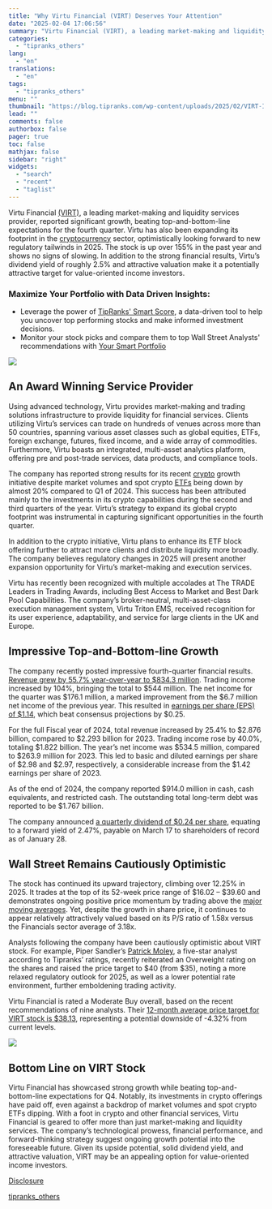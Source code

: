 ```yaml
---
title: "Why Virtu Financial (VIRT) Deserves Your Attention"
date: "2025-02-04 17:06:56"
summary: "Virtu Financial (VIRT), a leading market-making and liquidity services provider, reported significant growth, beating top-and-bottom-line expectations for the fourth quarter. Virtu has also been expanding its footprint in the cryptocurrency sector, optimistically looking forward to new regulatory tailwinds in 2025. The stock is up over 155% in the past year..."
categories:
  - "tipranks_others"
lang:
  - "en"
translations:
  - "en"
tags:
  - "tipranks_others"
menu: ""
thumbnail: "https://blog.tipranks.com/wp-content/uploads/2025/02/VIRT-Image-2-750x406.jpg"
lead: ""
comments: false
authorbox: false
pager: true
toc: false
mathjax: false
sidebar: "right"
widgets:
  - "search"
  - "recent"
  - "taglist"
---
```


Virtu Financial [(VIRT)](https://www.tipranks.com/stocks/virt), a leading market-making and liquidity services provider, reported significant growth, beating top-and-bottom-line expectations for the fourth quarter. Virtu has also been expanding its footprint in the [cryptocurrency](https://www.tipranks.com/cryptocurrency) sector, optimistically looking forward to new regulatory tailwinds in 2025. The stock is up over 155% in the past year and shows no signs of slowing. In addition to the strong financial results, Virtu’s dividend yield of roughly 2.5% and attractive valuation make it a potentially attractive target for value-oriented income investors.

### Maximize Your Portfolio with Data Driven Insights:

* Leverage the power of [TipRanks' Smart Score](https://www.tipranks.com/screener/top-smart-score-stocks), a data-driven tool to help you uncover top performing stocks and make informed investment decisions.
* Monitor your stock picks and compare them to top Wall Street Analysts' recommendations with  [Your Smart Portfolio](https://www.tipranks.com/smart-portfolio/holdings)

[![](https://blog.tipranks.com/wp-content/uploads/2025/02/image-75.png)](https://www.tipranks.com/stocks/virt)

**An Award Winning Service Provider**
-------------------------------------

Using advanced technology, Virtu provides market-making and trading solutions infrastructure to provide liquidity for financial services. Clients utilizing Virtu’s services can trade on hundreds of venues across more than 50 countries, spanning various asset classes such as global equities, ETFs, foreign exchange, futures, fixed income, and a wide array of commodities. Furthermore, Virtu boasts an integrated, multi-asset analytics platform, offering pre and post-trade services, data products, and compliance tools.

The company has reported strong results for its recent [crypto](https://www.tipranks.com/cryptocurrency) growth initiative despite market volumes and spot crypto [ETFs](https://www.tipranks.com/etf) being down by almost 20% compared to Q1 of 2024. This success has been attributed mainly to the investments in its crypto capabilities during the second and third quarters of the year. Virtu’s strategy to expand its global crypto footprint was instrumental in capturing significant opportunities in the fourth quarter.

In addition to the crypto initiative, Virtu plans to enhance its ETF block offering further to attract more clients and distribute liquidity more broadly. The company believes regulatory changes in 2025 will present another expansion opportunity for Virtu’s market-making and execution services.

Virtu has recently been recognized with multiple accolades at The TRADE Leaders in Trading Awards, including Best Access to Market and Best Dark Pool Capabilities. The company’s broker-neutral, multi-asset-class execution management system, Virtu Triton EMS, received recognition for its user experience, adaptability, and service for large clients in the UK and Europe.

**Impressive Top-and-Bottom-line Growth**
-----------------------------------------

The company recently posted impressive fourth-quarter financial results. [Revenue grew by 55.7% year-over-year to $834.3 million](https://www.tipranks.com/stocks/virt/financials). Trading income increased by 104%, bringing the total to $544 million. The net income for the quarter was $176.1 million, a marked improvement from the $6.7 million net income of the previous year. This resulted in [earnings per share (EPS) of $1.14](https://www.tipranks.com/stocks/virt/earnings), which beat consensus projections by $0.25.

For the full Fiscal year of 2024, total revenue increased by 25.4% to $2.876 billion, compared to $2.293 billion for 2023. Trading income rose by 40.0%, totaling $1.822 billion. The year’s net income was $534.5 million, compared to $263.9 million for 2023. This led to basic and diluted earnings per share of $2.98 and $2.97, respectively, a considerable increase from the $1.42 earnings per share of 2023.

As of the end of 2024, the company reported $914.0 million in cash, cash equivalents, and restricted cash. The outstanding total long-term debt was reported to be $1.767 billion.

The company announced [a quarterly dividend of $0.24 per share](https://www.tipranks.com/stocks/virt/dividends), equating to a forward yield of 2.47%, payable on March 17 to shareholders of record as of January 28.

**Wall Street Remains Cautiously Optimistic**
---------------------------------------------

The stock has continued its upward trajectory, climbing over 12.25% in 2025. It trades at the top of its 52-week price range of $16.02 – $39.60 and demonstrates ongoing positive price momentum by trading above the [major moving averages](https://www.tipranks.com/stocks/virt/technical-analysis). Yet, despite the growth in share price, it continues to appear relatively attractively valued based on its P/S ratio of 1.58x versus the Financials sector average of 3.18x.

Analysts following the company have been cautiously optimistic about VIRT stock. For example, Piper Sandler’s [Patrick Moley](https://www.tipranks.com/experts/analysts/patrick-moley), a five-star analyst according to Tipranks’ ratings, recently reiterated an Overweight rating on the shares and raised the price target to $40 (from $35), noting a more relaxed regulatory outlook for 2025, as well as a lower potential rate environment, further emboldening trading activity.

Virtu Financial is rated a Moderate Buy overall, based on the recent recommendations of nine analysts. Their [12-month average price target for VIRT stock is $38.13](https://www.tipranks.com/stocks/virt/forecast), representing a potential downside of -4.32% from current levels.

[![](https://blog.tipranks.com/wp-content/uploads/2025/02/image-76.png)](https://www.tipranks.com/stocks/virt/forecast)

**Bottom Line on VIRT Stock**
-----------------------------

Virtu Financial has showcased strong growth while beating top-and-bottom-line expectations for Q4. Notably, its investments in crypto offerings have paid off, even against a backdrop of market volumes and spot crypto ETFs dipping. With a foot in crypto and other financial services, Virtu Financial is geared to offer more than just market-making and liquidity services. The company’s technological prowess, financial performance, and forward-thinking strategy suggest ongoing growth potential into the foreseeable future. Given its upside potential, solid dividend yield, and attractive valuation, VIRT may be an appealing option for value-oriented income investors.

[Disclosure](https://www.tipranks.com/legal/disclosure-1)

[tipranks_others](https://www.tipranks.com/news/why-virtu-financial-virt-deserves-your-attention)
